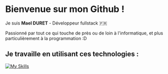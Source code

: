 # Bienvenue sur mon Github !

Je suis **Mael DURET** - Développeur fullstack 🇫🇷

Passionné par tout ce qui touche de près ou de loin à l'informatique, et plus particulièrement à la programmation :D

## Je travaille en utilisant ces technologies :
[![My Skills](https://skillicons.dev/icons?i=bootstrap,css,html,js,react,ts,bash,debian,ubuntu,discord,discordjs,docker,eclipse,express,github,gitlab,idea,java,kotlin,linux,lua,md,mongodb,mysql,netlify,nginx,nodejs,npm,php,phpstorm,pycharm,py,sqlite,vscode,visualstudio,vue,webpack,webstorm,yarn)](https://mael-dev.fr)
